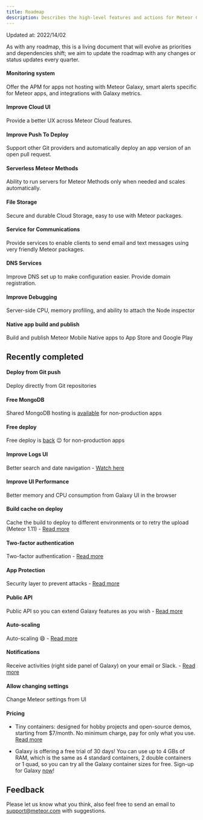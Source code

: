 ```yaml
---
title: Roadmap
description: Describes the high-level features and actions for Meteor Cloud in the near-to-medium term future.
---
```


Updated at: 2022/14/02

As with any roadmap, this is a living document that will evolve as priorities and dependencies shift; we aim to update the roadmap with any changes or status updates every quarter.

#### Monitoring system
Offer the APM for apps not hosting with Meteor Galaxy, smart alerts specific for Meteor apps, and integrations with Galaxy metrics.

#### Improve Cloud UI
Provide a better UX across Meteor Cloud features.

#### Improve Push To Deploy 
Support other Git providers and automatically deploy an app version of an open pull request.

#### Serverless Meteor Methods
Ability to run servers for Meteor Methods only when needed and scales automatically.

#### File Storage
Secure and durable Cloud Storage, easy to use with Meteor packages.

#### Service for Communications
Provide services to enable clients to send email and text messages using very friendly Meteor packages.

#### DNS Services
Improve DNS set up to make configuration easier.
Provide domain registration.

#### Improve Debugging
Server-side CPU, memory profiling, and ability to attach the Node inspector

#### Native app build and publish
Build and publish Meteor Mobile Native apps to App Store and Google Play

## Recently completed

#### Deploy from Git push
Deploy directly from Git repositories

#### Free MongoDB
Shared MongoDB hosting is [available](https://www.meteor.com/cloud) for non-production apps

#### Free deploy
Free deploy is [back](https://www.meteor.com/cloud) :wink: for non-production apps

#### Improve Logs UI
Better search and date navigation - [Watch here](https://www.youtube.com/watch?v=WPYyHeWM21Q)

#### Improve UI Performance
Better memory and CPU consumption from Galaxy UI in the browser

#### Build cache on deploy
Cache the build to deploy to different environments or to retry the upload (Meteor 1.11) - [Read more](https://galaxy-guide.meteor.com/deploy-guide.html#cache-build)

#### Two-factor authentication
Two-factor authentication - [Read more](https://galaxy-guide.meteor.com/security.html#two-factor-authentication)

#### App Protection
Security layer to prevent attacks - [Read more](https://galaxy-guide.meteor.com/protection.html)

#### Public API
Public API so you can extend Galaxy features as you wish - [Read more](https://galaxy-guide.meteor.com/api.html)

#### Auto-scaling
Auto-scaling :smile: - [Read more](https://galaxy-guide.meteor.com/triggers.html)

#### Notifications
Receive activities (right side panel of Galaxy) on your email or Slack. - [Read more](https://galaxy-guide.meteor.com/notifications.html)

#### Allow changing settings
Change Meteor settings from UI

#### Pricing
- Tiny containers: designed for hobby projects and open-source demos, starting from $7/month. No minimum charge, pay for only what you use. [Read more](https://www.meteor.com/hosting#pricing)

- Galaxy is offering a free trial of 30 days! You can use up to 4 GBs of RAM, which is the same as 4 standard containers, 2 double containers or 1 quad, so you can try all the Galaxy container sizes for free. Sign-up for Galaxy [now](https://www.meteor.com/sign-up)!

## Feedback
Please let us know what you think, also feel free to send an email to support@meteor.com with suggestions.
